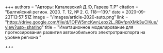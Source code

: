 +++
authors = "Авторы: Каталевский Д.Ю, Гареев Т.Р"
citation = "Балтийский регион. 2020. Т. 12, № 2. С. 118—139."
date = 2020-09-23T13:57:51Z
image = "/images/article-2020-auto.png"
link = "https://drive.google.com/file/d/1OFW5mcKwnLepx2L_RBvfpnXMk3uCIKue/view?usp=sharing"
title = "Имитационное моделирование для прогнозирования развития автомобильного электротранспорта на уровне региона "

+++
